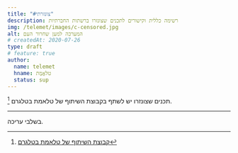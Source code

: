 ```yaml
---
title: "#צונזרתי"
description: רשימה כללית וקישורים לתכנים שצונזרו ברשתות החברתיות
img: /telemet/images/c-censored.jpg
alt: המערכה למען שחרור העם
# createdAt: 2020-07-26
type: draft
# feature: true
author:
  name: telemet
  hname: טלאֱמֶת
  status: sup
---
```


תכנים שצונזרו יש לשתף בקבוצת השיתוף של טלאמת בטלגרם [^1].

---
בשלבי עריכה.

[^1]: [קבוצת השיתוף של טלאמת בטלגרם](https://t.me/joinchat/LTM2FxYGky9tZCmZaZXowQ)

<!-- מצטערים, אבל כן, אין דרך אחרת לומר זאת מבלי לסטות מהאמת או להתייפייף. כשפייסבוק ופלטפורמות ״חברתיות״ אחרות מצנזרות ומפעילות עליכם מנגנוני [שליטה מחשבתית](/tal.amitay/social-mind-control),ובכל זאת אתם ממשיכים לשתף ולהשתמש בפלטפורמה, אז כן, אתם תורמים וגם הופכים להיות חלק מהבעיה. -->

<!-- ## מטרות המערכה -->

<!-- 1. לעזור לקבוצות ואנשים להבין את [הבעיה האמיתית](/tal.amitay/social-mind-control) בכל ״הרשתות החברתיות״ . -->
<!-- 2. לחשוף את אלו שממשיכים להאכיל את ״החיה״ ומהווים חלק מהבעיה. -->
<!-- 1. יצירה והגדרה של [כללי משחק חדשים](#כללי-משחק-חדשים) המאפשרים לכולנו להמשיך לשתף ״ברשתות החברתיות״ ממקום של אחריות ומוסריות. -->
<!-- 3. ללמד איך אפשר לפרסם ולשתף באופן עצמאי, לא תלוי ובלי צנזורה ע״י יצירת דפי מידע משלכם כאתרים פרטיים או כמידע מבוזר בממשק טלאמת. -->

<!-- ## פעילות מעשית -->

<!-- 1. הרשמה למערכה עם [קוד ההזמנה](/join?id=051F0EABF1&type=c) של המערכה (מקושר גם בתחתית הדף). -->
<!-- 2. המשך קריאה של דף זה ואימוץ של [כללי המשחק החדשים](#כללי-משחק-חדשים). -->
<!-- 3. נתינת יד בהסברה והפצה של תכנים העוסקים בנושא זה ע״י יצירת תכנים משלכם. -->
<!-- 4. שיתוף והפצה של [דף המערכה המרכזי](/telemet/ffb) (דף זה). -->
<!-- 5. שיתוף והפצה של [מאמר ההסברה](/tal.amitay/social-mind-control) המגדיר את הבעיה. -->
<!-- 6. שימוש והפצה של [כלי העזר](#כלי-עזר-למערכה) הויז׳אולים של המערכה. -->


<!-- ## חלק מהפתרון -->

<!-- עיקר הפעילות של תומכי המערכה היא לעזור לרבים אחרים להשתחרר [מלולאות-הדופמין והשליטה המחשבתית](/tal.amitay/social-mind-control) בפייסבוק. לכן, אנו מציבים **כללי-משחק חדשים** המאפשרים לנו להמשיך לשתף ״ברשתות החברתיות״ ממקום של אחריות ומוסריות למען הסברה והעלאת המודעות לבעיה בקרב החברה בישראל: -->

<!-- > אנו קוראים לכולם לאמץ את כללי המשחק החדשים, להפסיק להיות חלק מהבעיה ולהתחיל להיות חלק מהפתרון. -->



<!-- > כשיותר מאתנו נהיה יותר משוחררים מהשליטה המחשבתית בפייסבוק יהיה יותר קל, פשוט ואפקטיבי ליידע ולהניע את הציבור לכיוון ודרך שמתיישרת עם האמת. -->

<!-- ## כלי עזר למערכה -->

<!-- כלי העזר המצורפים פה נועדו לתמוך בחברי המערכה בהסברה והפצה של נושא חשוב זה, ע״י הורדת הקבצים ושיתוף עצמאי בקבוצות ובפלטפורמות המיועדות להפצה. -->

<!-- ### קישור לדף המערכה -->

<!-- [https://telemet.github.io/telemet/ffb](https://telemet.github.io/telemet/ffb) -->

<!-- ### כיתוב -->

<!-- > כל מי שממשיך את פעילותו בפייסבוק בדרך בה הוא תוכנת להשתמש ממשיך להיות חלק מהבעיה.   -->
<!-- #פאק_פייסבוק   -->
<!-- #ffb -->


<!-- ### תמונות -->
<!-- - פוסטר ראשי (לשיתוף כפוסט) -->

<!-- <p> -->
  <!-- <poster src="/telemet/images/telemet-ffb-asset.jpg" alt="פאק_פייסבוק"></poster> -->
<!-- </p> -->

<!-- - פוסטר משני (לשיתוף כתמונת רקע) -->

<!-- <p>
  <poster src="/telemet/images/telemet-ffb-asset2.jpg" alt="פאק_פייסבוק"></poster>
</p>

- למגדילי ראש: תמונת פרופיל (אפשרות 1)

<p>
  <poster src="/telemet/images/telemet-ffb-asset3.jpg" alt="פאק_פייסבוק"></poster>
</p>

- למגדילי ראש: תמונת פרופיל (אפשרות 2)

<p>
  <poster src="/telemet/images/telemet-ffb-asset4.jpg" alt="פאק_פייסבוק"></poster>
</p>

- למגדילי ראש: מסגרת פרופיל (אפשרות 3)

<p>
  <poster src="/telemet/images/telemet-ffb-asset5.jpg" alt="פאק_פייסבוק"></poster>
</p> -->
<!-- > כי חברים אמיתיים לא נותנים לחברים להמשיך לשתף ברשתות שמצנזרות. -->
